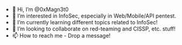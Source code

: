- 👋 Hi, I’m @0xMagn3t0
- 👀 I’m interested in InfoSec, especially in Web/Mobile/API pentest.
- 🌱 I’m currently learning different topics related to InfoSec!
- 💞️ I’m looking to collaborate on red-teaming and CISSP, etc. stuff!
- 📫 How to reach me - Drop a message!

<!---
0xMagn3t0/0xMagn3t0 is a ✨ special ✨ repository because its `README.md` (this file) appears on your GitHub profile.
You can click the Preview link to take a look at your changes.
--->
